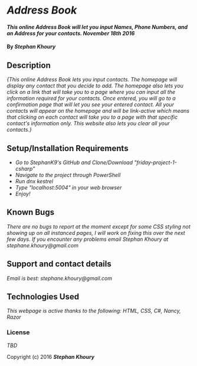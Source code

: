 # _Address Book_

#### _This online Address Book will let you input Names, Phone Numbers, and an Address for your contacts. November 18th 2016_

#### By _**Stephan Khoury**_

## Description

_{This online Address Book lets you input contacts. The homepage will display any contact that you decide to add. The homepage also lets you click on a link that will take you to a page where you can input all the information required for your contacts. Once entered, you will go to a confirmation page that will let you see your entered contact. All your contacts will appear on the homepage and will be link-active which means that clicking on each contact will take you to a page with that specific contact's information only. This website also lets you clear all your contacts.}_

## Setup/Installation Requirements

* _Go to StephanK9's GitHub and Clone/Download "friday-project-1-csharp"_
* _Navigate to the project through PowerShell_
* _Run dnx kestrel_
* _Type "localhost:5004" in your web browser_
* _Enjoy!_

## Known Bugs

_There are no bugs to report at the moment except for some CSS styling not showing up on all instanced pages, I will work on fixing this over the next few days. If you encounter any problems email Stephan Khoury at stephane.khoury@gmail.com_

## Support and contact details

_Email is best: stephane.khoury@gmail.com_

## Technologies Used

_This webpage is active thanks to the following: HTML, CSS, C#, Nancy, Razor_

### License

*TBD*

Copyright (c) 2016 **_Stephan Khoury_**
